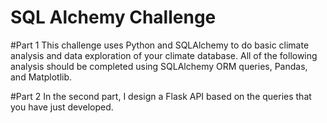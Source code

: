 # SQL Alchemy Challenge

#Part 1 
This challenge uses Python and SQLAlchemy to do basic climate analysis and data exploration of your climate database. All of the following analysis should be completed using SQLAlchemy ORM queries, Pandas, and Matplotlib.


#Part 2
In the second part, I design a Flask API based on the queries that you have just developed.

